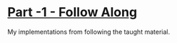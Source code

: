 # [Part -1 - Follow Along](https://fullstackopen.com/en/)

My implementations from following the taught material.